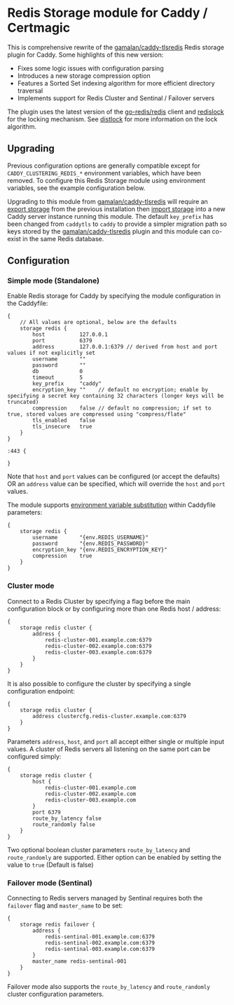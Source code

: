 # Redis Storage module for Caddy / Certmagic

This is comprehensive rewrite of the [gamalan/caddy-tlsredis](https://github.com/gamalan/caddy-tlsredis) Redis storage plugin for Caddy.  Some highlights of this new version:

* Fixes some logic issues with configuration parsing
* Introduces a new storage compression option
* Features a Sorted Set indexing algorithm for more efficient directory traversal
* Implements support for Redis Cluster and Sentinal / Failover servers

The plugin uses the latest version of the [go-redis/redis](https://github.com/go-redis/redis) client and [redislock](https://github.com/bsm/redislock) for the locking mechanism. See [distlock](https://redis.io/topics/distlock) for more information on the lock algorithm.


## Upgrading

Previous configuration options are generally compatible except for `CADDY_CLUSTERING_REDIS_*` environment variables, which have been removed.  To configure this Redis Storage module using environment variables, see the example configuration below.

Upgrading to this module from [gamalan/caddy-tlsredis](https://github.com/gamalan/caddy-tlsredis) will require an [export storage](https://caddyserver.com/docs/command-line#caddy-storage) from the previous installation then [import storage](https://caddyserver.com/docs/command-line#caddy-storage) into a new Caddy server instance running this module.  The default `key_prefix` has been changed from `caddytls` to `caddy` to provide a simpler migration path so keys stored by the [gamalan/caddy-tlsredis](https://github.com/gamalan/caddy-tlsredis) plugin and this module can co-exist in the same Redis database.

## Configuration

### Simple mode (Standalone)

Enable Redis storage for Caddy by specifying the module configuration in the Caddyfile:
```
{
    // All values are optional, below are the defaults
    storage redis {
        host           127.0.0.1
        port           6379
        address        127.0.0.1:6379 // derived from host and port values if not explicitly set
        username       ""
        password       ""
        db             0
        timeout        5
        key_prefix     "caddy"
        encryption_key ""    // default no encryption; enable by specifying a secret key containing 32 characters (longer keys will be truncated)
        compression    false // default no compression; if set to true, stored values are compressed using "compress/flate"
        tls_enabled    false
        tls_insecure   true
    }
}

:443 {

}
```
Note that `host` and `port` values can be configured (or accept the defaults) OR an `address` value can be specified, which will override the `host` and `port` values.

The module supports [environment variable substitution](https://caddyserver.com/docs/caddyfile/concepts#environment-variables) within Caddyfile parameters:
```
{
    storage redis {
        username       "{env.REDIS_USERNAME}"
        password       "{env.REDIS_PASSWORD}"
        encryption_key "{env.REDIS_ENCRYPTION_KEY}"
        compression    true
    }
}
```

### Cluster mode

Connect to a Redis Cluster by specifying a flag before the main configuration block or by configuring more than one Redis host / address:
```
{
    storage redis cluster {
        address {
            redis-cluster-001.example.com:6379
            redis-cluster-002.example.com:6379
            redis-cluster-003.example.com:6379
        }
    }
}
```

It is also possible to configure the cluster by specifying a single configuration endpoint:
```
{
    storage redis cluster {
        address clustercfg.redis-cluster.example.com:6379
    }
}
```

Parameters `address`, `host`, and `port` all accept either single or multiple input values. A cluster of Redis servers all listening on the same port can be configured simply:
```
{
    storage redis cluster {
        host {
            redis-cluster-001.example.com
            redis-cluster-002.example.com
            redis-cluster-003.example.com
        }
        port 6379
        route_by_latency false
        route_randomly false
    }
}
```
Two optional boolean cluster parameters `route_by_latency` and `route_randomly` are supported.  Either option can be enabled by setting the value to `true` (Default is false)

### Failover mode (Sentinal)

Connecting to Redis servers managed by Sentinal requires both the `failover` flag and `master_name` to be set:
```
{
    storage redis failover {
        address {
            redis-sentinal-001.example.com:6379
            redis-sentinal-002.example.com:6379
            redis-sentinal-003.example.com:6379
        }
        master_name redis-sentinal-001
    }
}
```
Failover mode also supports the `route_by_latency` and `route_randomly` cluster configuration parameters.
